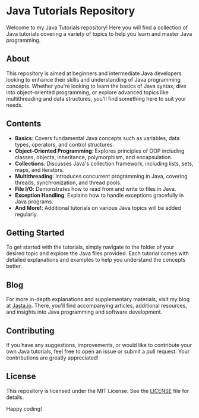 # Java Tutorials Repository

Welcome to my Java Tutorials repository! Here you will find a collection of Java tutorials covering a variety of topics to help you learn and master Java programming.

## About

This repository is aimed at beginners and intermediate Java developers looking to enhance their skills and understanding of Java programming concepts. Whether you're looking to learn the basics of Java syntax, dive into object-oriented programming, or explore advanced topics like multithreading and data structures, you'll find something here to suit your needs.

## Contents

- **Basics**: Covers fundamental Java concepts such as variables, data types, operators, and control structures.
- **Object-Oriented Programming**: Explores principles of OOP including classes, objects, inheritance, polymorphism, and encapsulation.
- **Collections**: Discusses Java's collection framework, including lists, sets, maps, and iterators.
- **Multithreading**: Introduces concurrent programming in Java, covering threads, synchronization, and thread pools.
- **File I/O**: Demonstrates how to read from and write to files in Java.
- **Exception Handling**: Explains how to handle exceptions gracefully in Java programs.
- **And More!**: Additional tutorials on various Java topics will be added regularly.

## Getting Started

To get started with the tutorials, simply navigate to the folder of your desired topic and explore the Java files provided. Each tutorial comes with detailed explanations and examples to help you understand the concepts better.

## Blog

For more in-depth explanations and supplementary materials, visit my blog at [Jasta.io](https://jasta.io). There, you'll find accompanying articles, additional resources, and insights into Java programming and software development.

## Contributing

If you have any suggestions, improvements, or would like to contribute your own Java tutorials, feel free to open an issue or submit a pull request. Your contributions are greatly appreciated!

## License

This repository is licensed under the MIT License. See the [LICENSE](LICENSE) file for details.

Happy coding!